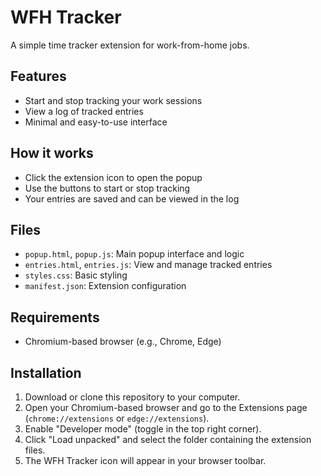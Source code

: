 # WFH Tracker

A simple time tracker extension for work-from-home jobs.

## Features
- Start and stop tracking your work sessions
- View a log of tracked entries
- Minimal and easy-to-use interface

## How it works
- Click the extension icon to open the popup
- Use the buttons to start or stop tracking
- Your entries are saved and can be viewed in the log

## Files
- `popup.html`, `popup.js`: Main popup interface and logic
- `entries.html`, `entries.js`: View and manage tracked entries
- `styles.css`: Basic styling
- `manifest.json`: Extension configuration

## Requirements
- Chromium-based browser (e.g., Chrome, Edge)

## Installation
1. Download or clone this repository to your computer.
2. Open your Chromium-based browser and go to the Extensions page (`chrome://extensions` or `edge://extensions`).
3. Enable "Developer mode" (toggle in the top right corner).
4. Click "Load unpacked" and select the folder containing the extension files.
5. The WFH Tracker icon will appear in your browser toolbar.
